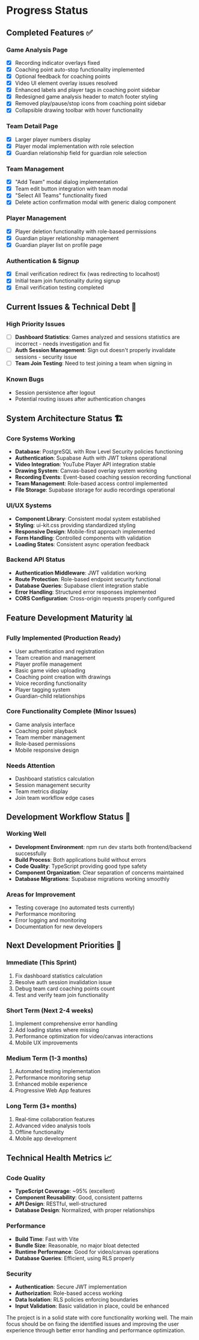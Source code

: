 # Progress Status

## Completed Features ✅

### Game Analysis Page
- [x] Recording indicator overlays fixed
- [x] Coaching point auto-stop functionality implemented
- [x] Optional feedback for coaching points
- [x] Video UI element overlay issues resolved
- [x] Enhanced labels and player tags in coaching point sidebar
- [x] Redesigned game analysis header to match footer styling
- [x] Removed play/pause/stop icons from coaching point sidebar
- [x] Collapsible drawing toolbar with hover functionality

### Team Detail Page
- [x] Larger player numbers display
- [x] Player modal implementation with role selection
- [x] Guardian relationship field for guardian role selection

### Team Management
- [x] "Add Team" modal dialog implementation
- [x] Team edit button integration with team modal
- [x] "Select All Teams" functionality fixed
- [x] Delete action confirmation modal with generic dialog component

### Player Management
- [x] Player deletion functionality with role-based permissions
- [x] Guardian player relationship management
- [x] Guardian player list on profile page

### Authentication & Signup
- [x] Email verification redirect fix (was redirecting to localhost)
- [x] Initial team join functionality during signup
- [x] Email verification testing completed

## Current Issues & Technical Debt 🔧

### High Priority Issues
- [ ] **Dashboard Statistics**: Games analyzed and sessions statistics are incorrect - needs investigation and fix
- [ ] **Auth Session Management**: Sign out doesn't properly invalidate sessions - security issue
- [ ] **Team Join Testing**: Need to test joining a team when signing in

### Known Bugs
- Session persistence after logout
- Potential routing issues after authentication changes

## System Architecture Status 🏗️

### Core Systems Working
- **Database**: PostgreSQL with Row Level Security policies functioning
- **Authentication**: Supabase Auth with JWT tokens operational
- **Video Integration**: YouTube Player API integration stable
- **Drawing System**: Canvas-based overlay system working
- **Recording Events**: Event-based coaching session recording functional
- **Team Management**: Role-based access control implemented
- **File Storage**: Supabase storage for audio recordings operational

### UI/UX Systems
- **Component Library**: Consistent modal system established
- **Styling**: ui-kit.css providing standardized styling
- **Responsive Design**: Mobile-first approach implemented
- **Form Handling**: Controlled components with validation
- **Loading States**: Consistent async operation feedback

### Backend API Status
- **Authentication Middleware**: JWT validation working
- **Route Protection**: Role-based endpoint security functional
- **Database Queries**: Supabase client integration stable
- **Error Handling**: Structured error responses implemented
- **CORS Configuration**: Cross-origin requests properly configured

## Feature Development Maturity 📊

### Fully Implemented (Production Ready)
- User authentication and registration
- Team creation and management
- Player profile management
- Basic game video uploading
- Coaching point creation with drawings
- Voice recording functionality
- Player tagging system
- Guardian-child relationships

### Core Functionality Complete (Minor Issues)
- Game analysis interface
- Coaching point playback
- Team member management
- Role-based permissions
- Mobile responsive design

### Needs Attention
- Dashboard statistics calculation
- Session management security
- Team metrics display
- Join team workflow edge cases

## Development Workflow Status 🔄

### Working Well
- **Development Environment**: npm run dev starts both frontend/backend successfully
- **Build Process**: Both applications build without errors
- **Code Quality**: TypeScript providing good type safety
- **Component Organization**: Clear separation of concerns maintained
- **Database Migrations**: Supabase migrations working smoothly

### Areas for Improvement
- Testing coverage (no automated tests currently)
- Performance monitoring
- Error logging and monitoring
- Documentation for new developers

## Next Development Priorities 🎯

### Immediate (This Sprint)
1. Fix dashboard statistics calculation
2. Resolve auth session invalidation issue
3. Debug team card coaching points count
4. Test and verify team join functionality

### Short Term (Next 2-4 weeks)
1. Implement comprehensive error handling
2. Add loading states where missing
3. Performance optimization for video/canvas interactions
4. Mobile UX improvements

### Medium Term (1-3 months)
1. Automated testing implementation
2. Performance monitoring setup
3. Enhanced mobile experience
4. Progressive Web App features

### Long Term (3+ months)
1. Real-time collaboration features
2. Advanced video analysis tools
3. Offline functionality
4. Mobile app development

## Technical Health Metrics 📈

### Code Quality
- **TypeScript Coverage**: ~95% (excellent)
- **Component Reusability**: Good, consistent patterns
- **API Design**: RESTful, well-structured
- **Database Design**: Normalized, with proper relationships

### Performance
- **Build Time**: Fast with Vite
- **Bundle Size**: Reasonable, no major bloat detected
- **Runtime Performance**: Good for video/canvas operations
- **Database Queries**: Efficient, using RLS properly

### Security
- **Authentication**: Secure JWT implementation
- **Authorization**: Role-based access working
- **Data Isolation**: RLS policies enforcing boundaries
- **Input Validation**: Basic validation in place, could be enhanced

The project is in a solid state with core functionality working well. The main focus should be on fixing the identified issues and improving the user experience through better error handling and performance optimization.
